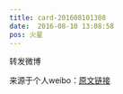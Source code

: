 ```yaml
---
title: card-201608101308
date:  2016-08-10 13:08:58
pos: 火星
---
```

转发微博

来源于个人weibo：[原文链接](https://m.weibo.cn/status/E2TOs56Cq?mblogid=E2TOs56Cq)